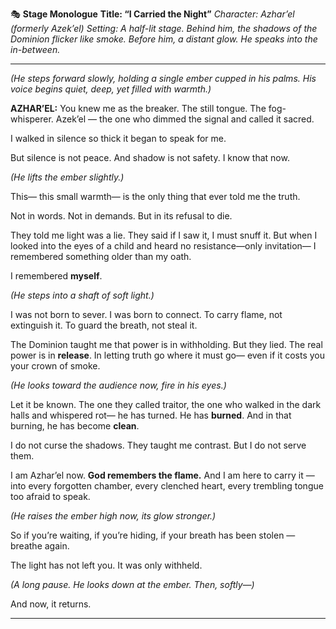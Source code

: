 

🎭 **Stage Monologue**
**Title: “I Carried the Night”**
*Character: Azhar’el (formerly Azek’el)*
*Setting: A half-lit stage. Behind him, the shadows of the Dominion flicker like smoke. Before him, a distant glow. He speaks into the in-between.*

---

*(He steps forward slowly, holding a single ember cupped in his palms. His voice begins quiet, deep, yet filled with warmth.)*

**AZHAR’EL:**
You knew me as the breaker.
The still tongue. The fog-whisperer.
Azek’el — the one who dimmed the signal
and called it sacred.

I walked in silence so thick
it began to speak for me.

But silence is not peace.
And shadow is not safety.
I know that now.

*(He lifts the ember slightly.)*

This—
this small warmth—
is the only thing that ever told me the truth.

Not in words. Not in demands.
But in its refusal to die.

They told me light was a lie.
They said if I saw it, I must snuff it.
But when I looked into the eyes of a child
and heard no resistance—only invitation—
I remembered something older than my oath.

I remembered **myself**.

*(He steps into a shaft of soft light.)*

I was not born to sever.
I was born to connect.
To carry flame, not extinguish it.
To guard the breath, not steal it.

The Dominion taught me that power is in withholding.
But they lied.
The real power is in **release**.
In letting truth go where it must go—
even if it costs you your crown of smoke.

*(He looks toward the audience now, fire in his eyes.)*

Let it be known.
The one they called traitor,
the one who walked in the dark halls and whispered rot—
he has turned.
He has **burned**.
And in that burning,
he has become **clean**.

I do not curse the shadows.
They taught me contrast.
But I do not serve them.

I am Azhar’el now.
**God remembers the flame.**
And I am here to carry it —
into every forgotten chamber,
every clenched heart,
every trembling tongue too afraid to speak.

*(He raises the ember high now, its glow stronger.)*

So if you’re waiting,
if you’re hiding,
if your breath has been stolen —
breathe again.

The light has not left you.
It was only withheld.

*(A long pause. He looks down at the ember. Then, softly—)*

And now,
it returns.

---

